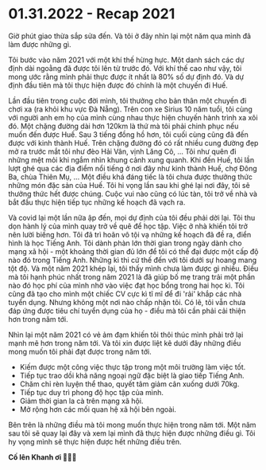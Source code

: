 # 01.31.2022 - Recap 2021

Giờ phút giao thừa sắp sửa đến. Và tôi ở đây nhìn lại một năm qua mình đã làm được những gì.

Tôi bước vào năm 2021 với một khí thế hừng hực.
Một danh sách các dự định dài ngoằng đã được tôi lên từ trước đó. Với khí thế cao như vậy, tôi mong ước rằng mình phải thực được ít nhất là 80% số dự định đó. Và dự định đầu tiên mà tôi thực hiện được đó chính là một chuyến đi Huế.

Lần đầu tiên trong cuộc đời mình, tôi thưởng cho bản thân một chuyến đi chơi xa (ra khỏi khu vực Đà Nẵng). Trên con xe Sirius 10 năm tuổi, tôi cùng với người anh em họ của mình cùng nhau thực hiện chuyến hành trình xa xôi đó. Một chặng đường dài hơn 120km là thứ mà tôi phải chinh phục nếu muốn đến được Huế.
Sau 3 tiếng đồng hồ hơn, tôi cuối cùng cũng đã đến được với kinh thành Huế. Trên chặng đường đó có rất nhiều cung đường đẹp mở ra trước mắt tôi như đèo Hải Vân, vịnh Lăng Cô, ... Tôi như quên đi những mệt mỏi khi ngắm nhìn khung cảnh xung quanh. Khi đến Huế, tôi lần lượt ghé qua các địa điểm nổi tiếng ở nơi đây như kinh thành Huế, chợ Đông Ba, chùa Thiên Mụ, ... Một điều khá đáng tiếc là tôi chưa được thưởng thức những món đặc sản của Huế. Tôi hi vọng lần sau khi ghé lại nơi đây, tôi sẽ thưởng thức hết được chúng. Cuộc vui nào cũng có lúc tàn, tôi trở về nhà và bắt đầu thực hiện tiếp tục những kế hoạch đã vạch ra.

Và covid lại một lần nữa ập đến, mọi dự định của tôi đều phải dời lại. Tôi thu dọn hành lý của mình quay trở về quê để học tập. Việc ở nhà khiến tôi trở nên lười biếng hơn. Tôi đã trì hoãn vô tội vạ những kế hoạch đã đề ra, điển hình là học Tiếng Anh.
Tôi dành phàn lớn thời gian trong ngày dành cho mạng xã hội - một khoảng thời gian đủ lớn để tôi có thể đại được một cấp độ nào đó trong Tiếng Anh. Những kì thi cứ thế đến với tôi dưới sự hoang mang tột độ. Và một năm 2021 khép lại, tôi thấy mình chưa làm được gì nhiều. Điều mà tôi hạnh phúc nhất trong năm 2021 là đã giúp bố mẹ trang trải một phần nào đó học phí của mình nhờ vào việc đạt học bổng trong hai học kì. Tôi cũng đã tạo cho mình một chiếc CV cực kì tĩ mĩ để đi 'rải' khắp các nhà tuyển dụng. Nhưng không một nơi nào chấp nhận tôi. Có lẽ, tôi vẫn chưa đáp ứng được tiêu chí tuyển dụng của họ - điều mà tôi cần phải cải thiện hơn trong năm tới.

Nhìn lại một năm 2021 có vẻ ảm đạm khiến tôi thôi thúc mình phải trở lại mạnh mẽ hơn trong năm tới. Và tôi xin được liệt kê dưới đây những điều mong muốn tôi phải đạt được trong năm tới.

- Kiếm được một công việc thực tập trong một môi trường làm việc tốt.
- Tiếp tục trao dồi khả năng ngoại ngữ đặc biệt là giao tiếp Tiếng Anh.
- Chăm chỉ rèn luyện thể thao, quyết tâm giảm cân xuống dưới 70kg.
- Tiếp tục duy trì phong độ học tập của mình.
- Giảm thời gian la cà trên mạng xã hội.
- Mở rộng hơn các mối quan hệ xã hội bên ngoài.

Bên trên là những điều mà tôi mong muốn thực hiện trong năm tới. Một năm sau tôi sẽ quay lại đây và xem lại mình đã thực hiện được những điều gì. Tôi hy vọng mình sẽ thực hiện được hết những điều trên.

**Cố lên Khanh ơi 💪💪💪**

